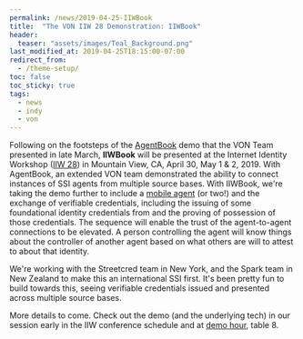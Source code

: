 ```yaml
---
permalink: /news/2019-04-25-IIWBook
title:  "The VON IIW 28 Demonstration: IIWBook"
header:
  teaser: "assets/images/Teal_Background.png"
last_modified_at: 2019-04-25T18:15:00-07:00
redirect_from:
  - /theme-setup/
toc: false
toc_sticky: true
tags:
  - news
  - indy
  - von
---
```


Following on the footsteps of the [AgentBook](/news/2019-03-28-Global-Connection) demo that the VON Team presented in late March, **IIWBook** will be presented at the Internet Identity Workshop ([IIW 28](https://www.eventbrite.com/e/internet-identity-workshop-iiwxxviii-28-2019a-tickets-53106507995)) in Mountain View, CA, April 30, May 1 & 2, 2019. With AgentBook, an extended VON team demonstrated the ability to connect instances of SSI agents from multiple source bases. With IIWBook, we're taking the demo further to include a [mobile agent](/news/2019-04-03-Mobile-Agent) (or two!) and the exchange of verifiable credentials, including the issuing of some foundational identity credentials from and the proving of possession of those credentials. The sequence will enable the trust of the agent-to-agent connections to be elevated. A person controlling the agent will know things about the controller of another agent based on what others are will to attest to about that identity.

We're working with the Streetcred team in New York, and the Spark team in New Zealand to make this an international SSI first. It's been pretty fun to build towards this, seeing verifiable credentials issued and presented across multiple source bases.

More details to come. Check out the demo (and the underlying tech) in our session early in the IIW conference schedule and at [demo hour](https://iiw.idcommons.net/IIW_28_Demo_Hour), table 8.